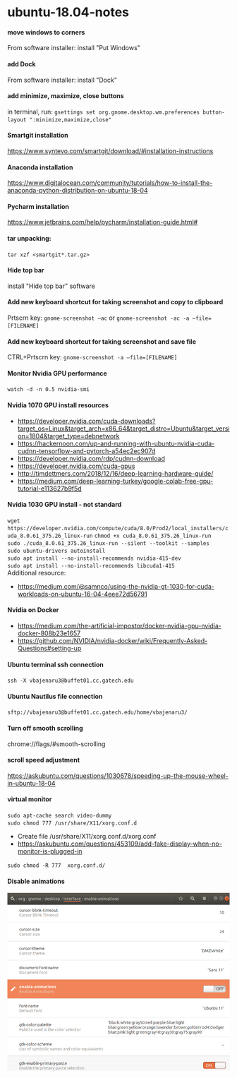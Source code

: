 # ubuntu-18.04-notes

#### move windows to corners
From software installer: install "Put Windows"

#### add Dock
From software installer: install "Dock"

#### add minimize, maximize, close buttons
in terminal, run: `gsettings set org.gnome.desktop.wm.preferences button-layout ":minimize,maximize,close"`

#### Smartgit installation
https://www.syntevo.com/smartgit/download/#installation-instructions

#### Anaconda installation
https://www.digitalocean.com/community/tutorials/how-to-install-the-anaconda-python-distribution-on-ubuntu-18-04

#### Pycharm installation
https://www.jetbrains.com/help/pycharm/installation-guide.html#

#### tar unpacking:
`tar xzf <smartgit*.tar.gz>`

#### Hide top bar
install "Hide top bar" software

#### Add new keyboard shortcut for taking screenshot and copy to clipboard
Prtscrn key: `gnome-screenshot –ac` or `gnome-screenshot -ac -a –file=[FILENAME]`

#### Add new keyboard shortcut for taking screenshot and save file
CTRL+Prtscrn key: `gnome-screenshot -a –file=[FILENAME]`

#### Monitor Nvidia GPU performance
`watch -d -n 0.5 nvidia-smi`

#### Nvidia 1070 GPU install resources
- https://developer.nvidia.com/cuda-downloads?target_os=Linux&target_arch=x86_64&target_distro=Ubuntu&target_version=1804&target_type=debnetwork 
- https://hackernoon.com/up-and-running-with-ubuntu-nvidia-cuda-cudnn-tensorflow-and-pytorch-a54ec2ec907d 
- https://developer.nvidia.com/rdp/cudnn-download 
- https://developer.nvidia.com/cuda-gpus
- http://timdettmers.com/2018/12/16/deep-learning-hardware-guide/  
- https://medium.com/deep-learning-turkey/google-colab-free-gpu-tutorial-e113627b9f5d  
 
#### Nvidia 1030 GPU install - not standard
`wget https://developer.nvidia.com/compute/cuda/8.0/Prod2/local_installers/cuda_8.0.61_375.26_linux-run`
`chmod +x cuda_8.0.61_375.26_linux-run`<br>
`sudo ./cuda_8.0.61_375.26_linux-run --silent --toolkit --samples`<br>
`sudo ubuntu-drivers autoinstall`<br>
`sudo apt install --no-install-recommends nvidia-415-dev`<br>
`sudo apt install --no-install-recommends libcuda1-415`<br>
Additional resource:
- https://medium.com/@samnco/using-the-nvidia-gt-1030-for-cuda-workloads-on-ubuntu-16-04-4eee72d56791 

#### Nvidia on Docker
- https://medium.com/the-artificial-impostor/docker-nvidia-gpu-nvidia-docker-808b23e1657
- https://github.com/NVIDIA/nvidia-docker/wiki/Frequently-Asked-Questions#setting-up

#### Ubuntu terminal ssh connection
`ssh -X vbajenaru3@buffet01.cc.gatech.edu`

#### Ubuntu Nautilus file connection
`sftp://vbajenaru3@buffet01.cc.gatech.edu/home/vbajenaru3/`

#### Turn off smooth scrolling
chrome://flags/#smooth-scrolling

#### scroll speed adjustment
https://askubuntu.com/questions/1030678/speeding-up-the-mouse-wheel-in-ubuntu-18-04 

#### virtual monitor
`sudo apt-cache search video-dummy`<br>
`sudo chmod 777 /usr/share/X11/xorg.conf.d`<br>
- Create file /usr/share/X11/xorg.conf.d/xorg.conf
- https://askubuntu.com/questions/453109/add-fake-display-when-no-monitor-is-plugged-in

`sudo chmod -R 777  xorg.conf.d/`

#### Disable animations
![image](https://raw.githubusercontent.com/vicb1/miscellaneous-notes/master/ubuntu-18.04-notes/disable-animations.png)
